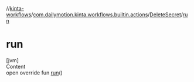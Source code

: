 //[kinta-workflows](../../../index.md)/[com.dailymotion.kinta.workflows.builtin.actions](../index.md)/[DeleteSecret](index.md)/[run](run.md)



# run  
[jvm]  
Content  
open override fun [run](run.md)()  



